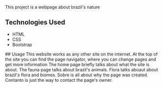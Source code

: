 This project is a webpage about brazil's nature
## Technologies Used
<ul>
    <li>HTML</li>
    <li>CSS</li>
    <li>Bootstrap</li>
</ul>
## Usage
This website works as any other site on the internet.
At the top of the site you can find the page navigator, where you can change pages and get more information
The home page briefly talks about what the site is about.
The fauna page talks about brazil's animals.
Flora talks aboaut about brazil's flora and biomes.
Sobre is all about why the page was created.
Contanto is just the way to contact the page's owner.
